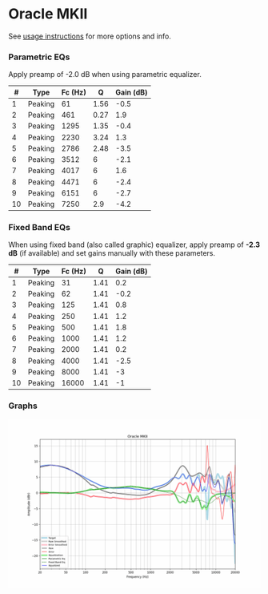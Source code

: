 # Oracle MKII
See [usage instructions](https://github.com/jaakkopasanen/AutoEq#usage) for more options and info.

### Parametric EQs
Apply preamp of -2.0 dB when using parametric equalizer.

|   # | Type    |   Fc (Hz) |    Q |   Gain (dB) |
|-----|---------|-----------|------|-------------|
|   1 | Peaking |        61 | 1.56 |        -0.5 |
|   2 | Peaking |       461 | 0.27 |         1.9 |
|   3 | Peaking |      1295 | 1.35 |        -0.4 |
|   4 | Peaking |      2230 | 3.24 |         1.3 |
|   5 | Peaking |      2786 | 2.48 |        -3.5 |
|   6 | Peaking |      3512 | 6    |        -2.1 |
|   7 | Peaking |      4017 | 6    |         1.6 |
|   8 | Peaking |      4471 | 6    |        -2.4 |
|   9 | Peaking |      6151 | 6    |        -2.7 |
|  10 | Peaking |      7250 | 2.9  |        -4.2 |

### Fixed Band EQs
When using fixed band (also called graphic) equalizer, apply preamp of **-2.3 dB** (if available) and set gains manually with these parameters.

|   # | Type    |   Fc (Hz) |    Q |   Gain (dB) |
|-----|---------|-----------|------|-------------|
|   1 | Peaking |        31 | 1.41 |         0.2 |
|   2 | Peaking |        62 | 1.41 |        -0.2 |
|   3 | Peaking |       125 | 1.41 |         0.8 |
|   4 | Peaking |       250 | 1.41 |         1.2 |
|   5 | Peaking |       500 | 1.41 |         1.8 |
|   6 | Peaking |      1000 | 1.41 |         1.2 |
|   7 | Peaking |      2000 | 1.41 |         0.2 |
|   8 | Peaking |      4000 | 1.41 |        -2.5 |
|   9 | Peaking |      8000 | 1.41 |        -3   |
|  10 | Peaking |     16000 | 1.41 |        -1   |

### Graphs
![](./Oracle%20MKII.png)
